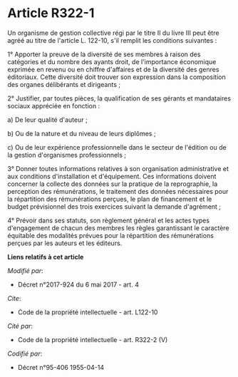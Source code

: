 # Article R322-1

Un organisme de gestion collective régi par le titre II du livre III peut être agréé au titre de l'article L. 122-10, s'il
remplit les conditions suivantes :

1° Apporter la preuve de la diversité de ses membres à raison des catégories et du nombre des ayants droit, de l'importance
économique exprimée en revenu ou en chiffre d'affaires et de la diversité des genres éditoriaux. Cette diversité doit trouver
son expression dans la composition des organes délibérants et dirigeants ;

2° Justifier, par toutes pièces, la qualification de ses gérants et mandataires sociaux appréciée en fonction :

a) De leur qualité d'auteur ;

b) Ou de la nature et du niveau de leurs diplômes ;

c) Ou de leur expérience professionnelle dans le secteur de l'édition ou de la gestion d'organismes professionnels ;

3° Donner toutes informations relatives à son organisation administrative et aux conditions d'installation et d'équipement.
Ces informations doivent concerner la collecte des données sur la pratique de la reprographie, la perception des
rémunérations, le traitement des données nécessaires pour la répartition des rémunérations perçues, le plan de financement et
le budget prévisionnel des trois exercices suivant la demande d'agrément ;

4° Prévoir dans ses statuts, son règlement général et les actes types d'engagement de chacun des membres les règles
garantissant le caractère équitable des modalités prévues pour la répartition des rémunérations perçues par les auteurs et
les éditeurs.

**Liens relatifs à cet article**

_Modifié par_:

  - Décret n°2017-924 du 6 mai 2017 - art. 4

_Cite_:

  - Code de la propriété intellectuelle - art. L122-10

_Cité par_:

  - Code de la propriété intellectuelle - art. R322-2 (V)

_Codifié par_:

  - Décret n°95-406 1955-04-14
